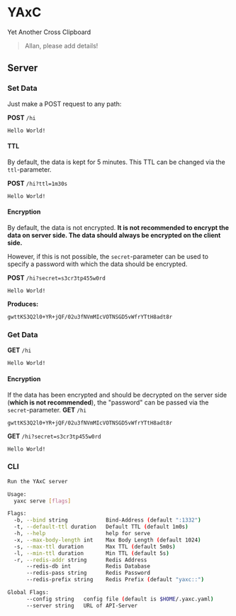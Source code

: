 # YAxC
Yet Another Cross Clipboard
> Allan, please add details!

## Server

### Set Data
Just make a POST request to any path:

**POST** `/hi`
```
Hello World!
```

#### TTL
By default, the data is kept for 5 minutes. This TTL can be changed via the `ttl`-parameter.

**POST** `/hi?ttl=1m30s`
```
Hello World!
```

#### Encryption
By default, the data is not encrypted. 
**It is not recommended to encrypt the data on server side. The data should always be encrypted on the client side.**

However, if this is not possible, the `secret`-parameter can be used to specify a password with which the data should be encrypted.

**POST** `/hi?secret=s3cr3tp455w0rd`
```
Hello World!
```
**Produces:**
```
gwttKS3Q2l0+YR+jQF/02u3fNVmMIcVOTNSGD5vWfrYTtH8adt8r
```

### Get Data
**GET** `/hi`
```
Hello World!
```

#### Encryption
If the data has been encrypted and should be decrypted on the server side (**which is not recommended**), the "password" can be passed via the `secret`-parameter.
**GET** `/hi`
```
gwttKS3Q2l0+YR+jQF/02u3fNVmMIcVOTNSGD5vWfrYTtH8adt8r
```

**GET** `/hi?secret=s3cr3tp455w0rd`
```
Hello World!
```


### CLI
```bash
Run the YAxC server

Usage:
  yaxc serve [flags]

Flags:
  -b, --bind string            Bind-Address (default ":1332")
  -t, --default-ttl duration   Default TTL (default 1m0s)
  -h, --help                   help for serve
  -x, --max-body-length int    Max Body Length (default 1024)
  -s, --max-ttl duration       Max TTL (default 5m0s)
  -l, --min-ttl duration       Min TTL (default 5s)
  -r, --redis-addr string      Redis Address
      --redis-db int           Redis Database
      --redis-pass string      Redis Password
      --redis-prefix string    Redis Prefix (default "yaxc::")

Global Flags:
      --config string   config file (default is $HOME/.yaxc.yaml)
      --server string   URL of API-Server
```